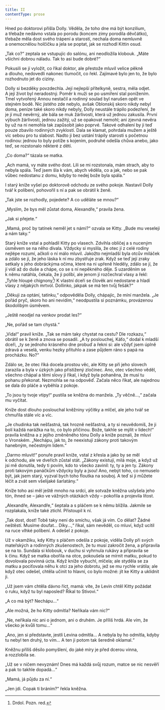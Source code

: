 ```yaml
---
title: II
contentType: prose
---
```


<section>

Hned po doktorovi přišla Dolly. Věděla, že toho dne má být konzilium, a třebaže nedávno vstala po porodu (koncem zimy porodila děvčátko), třebaže měla dost svého trápení a starostí, nechala doma nemluvně a onemocnělou holčičku a jela se poptat, jak se rozhodl Kittin osud.

„Tak co?“ zeptala se vstupujíc do salónu, ani neodložila klobouk. „Máte všichni dobrou náladu. Tak to asi bude dobré?“

Pokusili se jí vyložit, co říkal doktor, ale přestože mluvil velice pěkně a dlouho, nedovedli nakonec tlumočit, co řekl. Zajímavé bylo jen to, že bylo rozhodnuto jet do ciziny.

Dolly si bezděky povzdechla. Její nejlepší přítelkyně, sestra, měla odjet. A její život byl neradostný. Poměr k muži se po usmíření stal ponížením. Tmel vytvořený Annou nestačil a rodinný soulad byl narušen opět ve stejném bodě. Nic jistého zde nebylo, avšak Oblonskij skoro nikdy nebyl doma, peníze také skoro nikdy nebyly, Dolly neustále trápilo podezření, že je jí muž nevěrný, ale bála se muk žárlivosti, která už jednou zakusila. První výbuch žárlivosti, jednou zažitý, už se opakovat nemohl; ani zjevná nevěra by už na ni nemohla tak zapůsobit jako poprvé. Takové odhalení by ji teď pouze zbavilo rodinných zvyklostí. Dala se klamat, pohrdala mužem a ještě víc sebou pro tu slabost. Nadto ji bez ustání trápily starosti s početnou rodinou: jednou to byly potíže s kojením, podruhé odešla chůva anebo, jako teď, se rozstonalo některé z dětí.

„Co doma?“ tázala se matka.

„Ach mamá, vy máte svého dost. Lili se mi rozstonala, mám strach, aby to nebyla spála. Teď jsem šla k vám, abych věděla, co a jak, nebo se pak vůbec nedostanu z domu, kdyby to nedej bože byla spála.“

I starý kníže vyšel po doktorově odchodu ze svého pokoje. Nastavil Dolly tvář k políbení, pohovořil s ní a pak se obrátil k ženě.

„Tak jste se rozhodly, pojedete? A co uděláte se mnou?“

„Myslím, že bys měl zůstat doma, Alexandře,“ pravila žena.

„Jak si přejete.“

„Mamá, proč by tatínek neměl jet s námi?“ ozvala se Kitty. „Bude mu veseleji a nám taky.“

Starý kníže vstal a pohladil Kitty po vlasech. Zdvihla obličej a s nuceným úsměvem se na něho dívala. Vždycky si myslila, že otec jí z celé rodiny nejlépe rozumí, ačkoli o ní málo mluvil. Jakožto nejmladší byla otcův miláček a zdálo se jí, že jeho láska k ní mu zbystřuje zrak. Když se teď její zraky setkaly s jeho dobráckýma očima, které na ni upřeně hleděly, zdálo se jí, že jí vidí až do duše a chápe, co se s ní nepěkného děje. S uzarděním se k němu natáhla, čekala, že ji políbí, ale jenom jí rozčechral vlasy a řekl: „Tyhle hloupé chignony[^19]! K vlastní dceři se člověk ani nedostane a hladí vlasy z nějakých mrtvol. Dollinko, jakpak se má ten tvůj fešák?“

„Děkuji za optání, tatínku,“ odpověděla Dolly, chápajíc, že míní manžela. „Je pořád pryč, skoro ho ani nevidím,“ neodpustila si poznámku, provázenou škodolibým úsměvem.

„Ještě neodjel na venkov prodat les?“

„Ne, pořád se tam chystá.“

„Vida!“ pravil kníže. „Tak se mám taky chystat na cestu? Dle rozkazu,“ obrátil se k ženě a znova se posadil. „A ty poslouchej, Káťo,“ dodal k mladší dceři, „ty se jednoho krásného dne probuď a řekni si: ale vždyť jsem úplně zdravá a veselá, venku hezky přituhlo a zase půjdem ráno s papá na procházku. No?“

Zdálo se, že otec říká docela prostou věc, ale Kitty se při jeho slovech zarazila a byla v úzkých jako přistižený zločinec. Ano, otec všechno věděl, všechno chápal a těmi slovy jí říkal, i když byla pohaněna, že musí tu pohanu překonat. Nezmohla se na odpověď. Začala něco říkat, ale najednou se dala do pláče a vyběhla z pokoje.

„To jsou ty tvoje vtipy!“ pustila se kněžna do manžela. „Ty věčně…,“ začala mu vyčítat.

Kníže dost dlouho poslouchal kněžniny výčitky a mlčel, ale jeho tvář se chmuřila stále víc a víc.

„Je chudinka tak nešťastná, tak hrozně nešťastná, a ty si neuvědomíš, že ji bolí každá narážka na to, co bylo příčinou. Bože, takhle se mýlit v lidech!“ pravila kněžna a z jejího změněného tónu Dolly a kníže poznali, že mluví o Vronském. „Nechápu, jak to, že neexistují zákony proti takovým hanebným, nečestným lidem.“

„Darmo mluvit!“ ponuře pravil kníže, vstal z křesla a jako by se měl k odchodu, ale ve dveřích zůstal stát. „Zákony existují, milá moje, a když už jsi mě donutila, tedy ti povím, kdo to všecko zavinil: ty, ty a jen ty. Zákony proti takovým panáčkům vždycky byly a jsou! Ano, nebýt toho, co nemuselo být, jak jsem starý, vyzval bych toho floutka na souboj. A teď si ji můžete léčit a zvát sem všelijaké šarlatány.“

Kníže toho asi měl ještě mnoho na srdci, ale sotvaže kněžna uslyšela jeho tón, ihned se – jako ve vážných otázkách vždy – pokořila a projevila lítost.

„Alexandře, Alexandře,“ šeptala a s pláčem se k němu blížila. Jakmile se rozplakala, kníže také ztichl. Přistoupil k ní.

„Tak dost, dost! Tobě taky není do smíchu, však já vím. Co dělat? Žádné neštěstí. Musíme doufat… Díky…,“ říkal, sám nevěděl, co mluví, když ucítil na ruce vlhké políbení. A odešel z pokoje.

Už v okamžiku, kdy Kitty s pláčem odešla z pokoje, viděla Dolly při svých mateřských a rodinných zkušenostech, že tu musí zakročit žena, a připravila se na to. Sundala si klobouk, v duchu si vyhrnula rukávy a připravila se k činu. Když se matka obořila na otce, pokoušela se mírnit matku, pokud to dovolovala povinná úcta. Když kníže vybuchl, mlčela; ale styděla se za matku a pociťovala něhu k otci za jeho dobrotu, jež se mu rychle vrátila; ale když otec odešel, chtěla učinit to hlavní, co bylo možné: jít ke Kitty a uklidnit ji.

„Už jsem vám chtěla dávno říct, mamá: víte, že Levin chtěl Kitty požádat o ruku, když tu byl naposled? Říkal to Stivovi.“

„A co má být? Nechápu…“

„Ale možná, že ho Kitty odmítla? Neříkala vám nic?“

„Ne, neříkala nic ani o jednom, ani o druhém. Je příliš hrdá. Ale vím, že všecko je kvůli tomu…“

„Ano, jen si představte, jestli Levina odmítla… A nebyla by ho odmítla, kdyby tu nebyl ten druhý, to vím… A ten ji potom tak šeredně oklamal.“

Kněžnu příliš děsilo pomyšlení, do jaké míry je před dcerou vinna, a rozzlobila se.

„Už se v ničem nevyznám! Dnes má každá svůj rozum, matce se nic nesvěří a pak to takhle dopadá…“

„Mamá, já půjdu za ní.“

„Jen jdi. Copak ti bráním?“ řekla kněžna.

</section>

<section>

[^19]: Drdol. Pozn. red.

</section>
